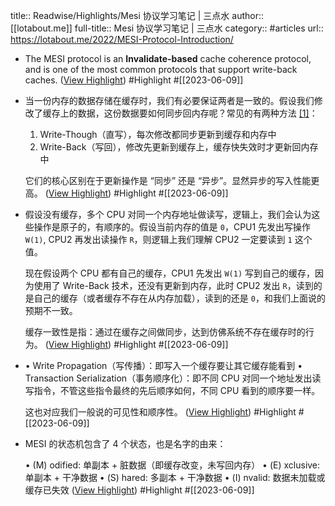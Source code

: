 title:: Readwise/Highlights/Mesi 协议学习笔记 | 三点水
author:: [[lotabout.me]]
full-title:: Mesi 协议学习笔记 | 三点水
category:: #articles
url:: https://lotabout.me/2022/MESI-Protocol-Introduction/

- The MESI protocol is an **Invalidate-based** cache coherence protocol, and is one of the most common protocols that support write-back caches. ([View Highlight](https://read.readwise.io/read/01h2fdf21asey1rbhrzmcjxw0q)) #Highlight #[[2023-06-09]]
- 当一份内存的数据存储在缓存时，我们有必要保证两者是一致的。假设我们修改了缓存上的数据，这份数据要如何同步回内存呢？常见的有两种方法 [[1]](https://lotabout.me/2022/MESI-Protocol-Introduction#fn1)：
  
  1.  Write-Though（直写），每次修改都同步更新到缓存和内存中
  2.  Write-Back（写回），修改先更新到缓存上，缓存快失效时才更新回内存中
  
  它们的核心区别在于更新操作是 “同步” 还是 “异步”。显然异步的写入性能更高。 ([View Highlight](https://read.readwise.io/read/01h2fdfh81chv7es22ffqap83d)) #Highlight #[[2023-06-09]]
- 假设没有缓存，多个 CPU 对同一个内存地址做读写，逻辑上，我们会认为这些操作是原子的，有顺序的。假设当前内存的值是 `0`，CPU1 先发出写操作 `W(1)`, CPU2 再发出读操作 `R`，则逻辑上我们理解 CPU2 一定要读到 `1` 这个值。
  
  现在假设两个 CPU 都有自己的缓存，CPU1 先发出 `W(1)` 写到自己的缓存，因为使用了 Write-Back 技术，还没有更新到内存，此时 CPU2 发出 `R`，读到的是自己的缓存（或者缓存不存在从内存加载），读到的还是 `0`，和我们上面说的预期不一致。
  
  缓存一致性是指：通过在缓存之间做同步，达到仿佛系统不存在缓存时的行为。 ([View Highlight](https://read.readwise.io/read/01h2fdgtzbgawszeq8a1ypb2dw)) #Highlight #[[2023-06-09]]
- •   Write Propagation（写传播）：即写入一个缓存要让其它缓存能看到
  •   Transaction Serialization（事务顺序化）：即不同 CPU 对同一个地址发出读写指令，不管这些指令最终的先后顺序如何，不同 CPU 看到的顺序要一样。
  
  这也对应我们一般说的可见性和顺序性。 ([View Highlight](https://read.readwise.io/read/01h2fdh4j6r1ywary46brqbrpp)) #Highlight #[[2023-06-09]]
- MESI 的状态机包含了 4 个状态，也是名字的由来：
  
  •   (M) odified: 单副本 + 脏数据（即缓存改变，未写回内存）
  •   (E) xclusive: 单副本 + 干净数据
  •   (S) hared: 多副本 + 干净数据
  •   (I) nvalid: 数据未加载或缓存已失效 ([View Highlight](https://read.readwise.io/read/01h2fdhsangj1zmjtv50pwf6wk)) #Highlight #[[2023-06-09]]